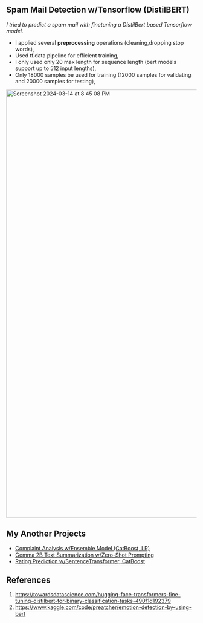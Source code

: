 ## Spam Mail Detection w/Tensorflow (DistilBERT)

*I tried to predict a spam mail with finetuning a DistilBert based Tensorflow model.*

* I applied several <b>preprocessing</b> operations (cleaning,dropping stop words),
* Used tf.data pipeline for efficient training,
* I only used only 20 max length for sequence length (bert models support up to 512 input lengths),
* Only 18000 samples be used for training (12000 samples for validating and 20000 samples for testing),


<img width="1134" alt="Screenshot 2024-03-14 at 8 45 08 PM" src="https://github.com/john-fante/my-deep-learning-projects/assets/50263592/d169e959-c215-4dd5-a217-e1a78201aedb">



## My Another Projects
* [Complaint Analysis w/Ensemble Model (CatBoost, LR)](https://www.kaggle.com/code/banddaniel/complaint-analysis-w-ensemble-model-catboost-lr)
* [Gemma 2B Text Summarization w/Zero-Shot Prompting](https://www.kaggle.com/code/banddaniel/gemma-2b-text-summarization-w-zero-shot-prompting)
* [Rating Prediction w/SentenceTransformer, CatBoost](https://www.kaggle.com/code/banddaniel/rating-prediction-w-sentencetransformer-catboost)


## References
1. https://towardsdatascience.com/hugging-face-transformers-fine-tuning-distilbert-for-binary-classification-tasks-490f1d192379
2. https://www.kaggle.com/code/preatcher/emotion-detection-by-using-bert
